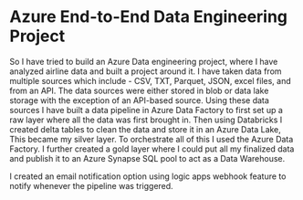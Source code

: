 # Azure End-to-End Data Engineering Project

So I have tried to build an Azure Data engineering project, where I have analyzed airline data and built a project around it. I have taken data from multiple sources which include - CSV, TXT, Parquet, JSON, excel files, and from an API. The data sources were either stored in blob or data lake storage with the exception of an API-based source. Using these data sources I have built a data pipeline in Azure Data Factory to first set up a raw layer where all the data was first brought in. Then using Databricks I created delta tables to clean the data and store it in an Azure Data Lake, This became my silver layer. To orchestrate all of this I used the Azure Data Factory. I further created a gold layer where I could put all my finalized data and publish it to an Azure Synapse SQL pool to act as a Data Warehouse.

I created an email notification option using logic apps webhook feature to notify whenever the pipeline was triggered.

